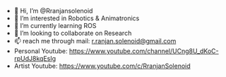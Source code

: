 - 👋 Hi, I’m @Rranjansolenoid
- 👀 I’m interested in Robotics & Animatronics
- 🌱 I’m currently learning ROS
- 💞️ I’m looking to collaborate on Research
- 📫 reach me through mail: r.ranjan.solenoid@gmail.com
- Personal Youtube: https://www.youtube.com/channel/UCng8U_dKoC-rpUdJ8kqEsIg
- Artist Youtube: https://www.youtube.com/c/RranjanSolenoid
<!---
Rranjansolenoid/Rranjansolenoid is a ✨ special ✨ repository because its `README.md` (this file) appears on your GitHub profile.
You can click the Preview link to take a look at your changes.
--->
